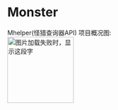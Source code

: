# Monster
Mhelper(怪猎查询器API)
项目概况图:
<br/>
<img src="https://github.com/Guasd/Monster/blob/master/WebSite/WebSite/%E6%80%AA%E7%8C%8E%E5%8A%A9%E6%89%8B(Mhelper).png" width="150" height="150" alt="图片加载失败时，显示这段字"/>
